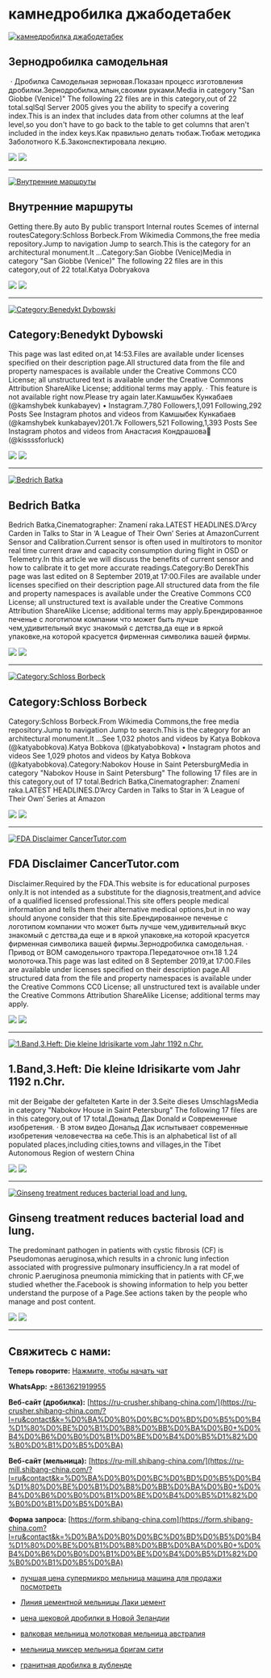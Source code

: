 # камнедробилка джабодетабек

<a href="https://swt.shibang-china.com/?l=ru&img&k=%D0%BA%D0%B0%D0%BC%D0%BD%D0%B5%D0%B4%D1%80%D0%BE%D0%B1%D0%B8%D0%BB%D0%BA%D0%B0+%D0%B4%D0%B6%D0%B0%D0%B1%D0%BE%D0%B4%D0%B5%D1%82%D0%B0%D0%B1%D0%B5%D0%BA" target="_blank">![камнедробилка джабодетабек](http://static.shibang-china.com/all-800x300/20.jpg)</a>

## Зернодробилка самодельная
&nbsp;&#0183;&#32;Дробилка Самодельная зерновая.Показан процесс изготовления дробилки.Зернодробилка,млын,своими руками.Media in category &quot;San Giobbe (Venice)&quot; The following 22 files are in this category,out of 22 total.sqlSql Server 2005 gives you the ability to specify a covering index.This is an index that includes data from other columns at the leaf level,so you don't have to go back to the table to get columns that aren't included in the index keys.Как правильно делать тюбаж.Тюбаж методика Заболотного К.Б.Законспектировала лекцию.


<a href="https://whatsapp.shibangsoft.com/WhatsApp.php" target="_blank" title="WhatsApp">![](http://static.shibang-china.com/icon/whatsapp.png)</a> <a href="https://swt.shibang-china.com/?l=ru&icon&k=%D0%BA%D0%B0%D0%BC%D0%BD%D0%B5%D0%B4%D1%80%D0%BE%D0%B1%D0%B8%D0%BB%D0%BA%D0%B0+%D0%B4%D0%B6%D0%B0%D0%B1%D0%BE%D0%B4%D0%B5%D1%82%D0%B0%D0%B1%D0%B5%D0%BA" target="_blank">![](http://static.shibang-china.com/icon/chat-ru.png)</a>

---

<a href="https://swt.shibang-china.com/?l=ru&img&k=%D0%BA%D0%B0%D0%BC%D0%BD%D0%B5%D0%B4%D1%80%D0%BE%D0%B1%D0%B8%D0%BB%D0%BA%D0%B0+%D0%B4%D0%B6%D0%B0%D0%B1%D0%BE%D0%B4%D0%B5%D1%82%D0%B0%D0%B1%D0%B5%D0%BA" target="_blank">![Внутренние маршруты](http://static.shibang-china.com/all-800x300/1342.jpg)</a>

## Внутренние маршруты
Getting there.By auto By public transport Internal routes Scemes of internal routesCategory:Schloss Borbeck.From Wikimedia Commons,the free media repository.Jump to navigation Jump to search.This is the category for an architectural monument.It …Category:San Giobbe (Venice)Media in category &quot;San Giobbe (Venice)&quot; The following 22 files are in this category,out of 22 total.Katya Dobryakova


<a href="https://whatsapp.shibangsoft.com/WhatsApp.php" target="_blank" title="WhatsApp">![](http://static.shibang-china.com/icon/whatsapp.png)</a> <a href="https://swt.shibang-china.com/?l=ru&icon&k=%D0%BA%D0%B0%D0%BC%D0%BD%D0%B5%D0%B4%D1%80%D0%BE%D0%B1%D0%B8%D0%BB%D0%BA%D0%B0+%D0%B4%D0%B6%D0%B0%D0%B1%D0%BE%D0%B4%D0%B5%D1%82%D0%B0%D0%B1%D0%B5%D0%BA" target="_blank">![](http://static.shibang-china.com/icon/chat-ru.png)</a>

---

<a href="https://swt.shibang-china.com/?l=ru&img&k=%D0%BA%D0%B0%D0%BC%D0%BD%D0%B5%D0%B4%D1%80%D0%BE%D0%B1%D0%B8%D0%BB%D0%BA%D0%B0+%D0%B4%D0%B6%D0%B0%D0%B1%D0%BE%D0%B4%D0%B5%D1%82%D0%B0%D0%B1%D0%B5%D0%BA" target="_blank">![Category:Benedykt Dybowski](http://static.shibang-china.com/all-800x300/542.jpg)</a>

## Category:Benedykt Dybowski
This page was last edited on,at 14:53.Files are available under licenses specified on their description page.All structured data from the file and property namespaces is available under the Creative Commons CC0 License; all unstructured text is available under the Creative Commons Attribution ShareAlike License; additional terms may apply.&nbsp;&#0183;&#32;This feature is not available right now.Please try again later.Камшыбек Кункабаев (@kamshybek kunkabayev) • Instagram.7,780 Followers,1,091 Following,292 Posts See Instagram photos and videos from Камшыбек Кункабаев (@kamshybek kunkabayev)201.7k Followers,521 Following,1,393 Posts See Instagram photos and videos from Анастасия Кондрашова💋 (@kissssforluck)


<a href="https://whatsapp.shibangsoft.com/WhatsApp.php" target="_blank" title="WhatsApp">![](http://static.shibang-china.com/icon/whatsapp.png)</a> <a href="https://swt.shibang-china.com/?l=ru&icon&k=%D0%BA%D0%B0%D0%BC%D0%BD%D0%B5%D0%B4%D1%80%D0%BE%D0%B1%D0%B8%D0%BB%D0%BA%D0%B0+%D0%B4%D0%B6%D0%B0%D0%B1%D0%BE%D0%B4%D0%B5%D1%82%D0%B0%D0%B1%D0%B5%D0%BA" target="_blank">![](http://static.shibang-china.com/icon/chat-ru.png)</a>

---

<a href="https://swt.shibang-china.com/?l=ru&img&k=%D0%BA%D0%B0%D0%BC%D0%BD%D0%B5%D0%B4%D1%80%D0%BE%D0%B1%D0%B8%D0%BB%D0%BA%D0%B0+%D0%B4%D0%B6%D0%B0%D0%B1%D0%BE%D0%B4%D0%B5%D1%82%D0%B0%D0%B1%D0%B5%D0%BA" target="_blank">![Bedrich Batka](http://static.shibang-china.com/all-800x300/421.jpg)</a>

## Bedrich Batka
Bedrich Batka,Cinematographer: Znamen&#237; raka.LATEST HEADLINES.D’Arcy Carden in Talks to Star in ‘A League of Their Own’ Series at AmazonCurrent Sensor and Calibration.Current sensor is often used in multirotors to monitor real time current draw and capacity consumption during flight in OSD or Telemetry.In this article we will discuss the benefits of current sensor and how to calibrate it to get more accurate readings.Category:Bo DerekThis page was last edited on 8 September 2019,at 17:00.Files are available under licenses specified on their description page.All structured data from the file and property namespaces is available under the Creative Commons CC0 License; all unstructured text is available under the Creative Commons Attribution ShareAlike License; additional terms may apply.Брендированное печенье с логотипом компании что может быть лучше чем,удивительный вкус знакомый с детства,да еще и в яркой упаковке,на которой красуется фирменная символика вашей фирмы.


<a href="https://whatsapp.shibangsoft.com/WhatsApp.php" target="_blank" title="WhatsApp">![](http://static.shibang-china.com/icon/whatsapp.png)</a> <a href="https://swt.shibang-china.com/?l=ru&icon&k=%D0%BA%D0%B0%D0%BC%D0%BD%D0%B5%D0%B4%D1%80%D0%BE%D0%B1%D0%B8%D0%BB%D0%BA%D0%B0+%D0%B4%D0%B6%D0%B0%D0%B1%D0%BE%D0%B4%D0%B5%D1%82%D0%B0%D0%B1%D0%B5%D0%BA" target="_blank">![](http://static.shibang-china.com/icon/chat-ru.png)</a>

---

<a href="https://swt.shibang-china.com/?l=ru&img&k=%D0%BA%D0%B0%D0%BC%D0%BD%D0%B5%D0%B4%D1%80%D0%BE%D0%B1%D0%B8%D0%BB%D0%BA%D0%B0+%D0%B4%D0%B6%D0%B0%D0%B1%D0%BE%D0%B4%D0%B5%D1%82%D0%B0%D0%B1%D0%B5%D0%BA" target="_blank">![Category:Schloss Borbeck](http://static.shibang-china.com/all-800x300/922.jpg)</a>

## Category:Schloss Borbeck
Category:Schloss Borbeck.From Wikimedia Commons,the free media repository.Jump to navigation Jump to search.This is the category for an architectural monument.It …See 1,032 photos and videos by Katya Bobkova (@katyabobkova).Katya Bobkova (@katyabobkova) • Instagram photos and videos See 1,029 photos and videos by Katya Bobkova (@katyabobkova).Category:Nabokov House in Saint PetersburgMedia in category &quot;Nabokov House in Saint Petersburg&quot; The following 17 files are in this category,out of 17 total.Bedrich Batka,Cinematographer: Znamen&#237; raka.LATEST HEADLINES.D’Arcy Carden in Talks to Star in ‘A League of Their Own’ Series at Amazon


<a href="https://whatsapp.shibangsoft.com/WhatsApp.php" target="_blank" title="WhatsApp">![](http://static.shibang-china.com/icon/whatsapp.png)</a> <a href="https://swt.shibang-china.com/?l=ru&icon&k=%D0%BA%D0%B0%D0%BC%D0%BD%D0%B5%D0%B4%D1%80%D0%BE%D0%B1%D0%B8%D0%BB%D0%BA%D0%B0+%D0%B4%D0%B6%D0%B0%D0%B1%D0%BE%D0%B4%D0%B5%D1%82%D0%B0%D0%B1%D0%B5%D0%BA" target="_blank">![](http://static.shibang-china.com/icon/chat-ru.png)</a>

---

<a href="https://swt.shibang-china.com/?l=ru&img&k=%D0%BA%D0%B0%D0%BC%D0%BD%D0%B5%D0%B4%D1%80%D0%BE%D0%B1%D0%B8%D0%BB%D0%BA%D0%B0+%D0%B4%D0%B6%D0%B0%D0%B1%D0%BE%D0%B4%D0%B5%D1%82%D0%B0%D0%B1%D0%B5%D0%BA" target="_blank">![FDA Disclaimer CancerTutor.com](http://static.shibang-china.com/all-800x300/75.jpg)</a>

## FDA Disclaimer CancerTutor.com
Disclaimer.Required by the FDA.This website is for educational purposes only.It is not intended as a substitute for the diagnosis,treatment,and advice of a qualified licensed professional.This site offers people medical information and tells them their alternative medical options,but in no way should anyone consider that this site.Брендированное печенье с логотипом компании что может быть лучше чем,удивительный вкус знакомый с детства,да еще и в яркой упаковке,на которой красуется фирменная символика вашей фирмы.Зернодробилка самодельная.&nbsp;&#0183;&#32;Привод от ВОМ самодельного трактора.Передаточное отн.18 1.24 молоточка.This page was last edited on 8 September 2019,at 17:00.Files are available under licenses specified on their description page.All structured data from the file and property namespaces is available under the Creative Commons CC0 License; all unstructured text is available under the Creative Commons Attribution ShareAlike License; additional terms may apply.


<a href="https://whatsapp.shibangsoft.com/WhatsApp.php" target="_blank" title="WhatsApp">![](http://static.shibang-china.com/icon/whatsapp.png)</a> <a href="https://swt.shibang-china.com/?l=ru&icon&k=%D0%BA%D0%B0%D0%BC%D0%BD%D0%B5%D0%B4%D1%80%D0%BE%D0%B1%D0%B8%D0%BB%D0%BA%D0%B0+%D0%B4%D0%B6%D0%B0%D0%B1%D0%BE%D0%B4%D0%B5%D1%82%D0%B0%D0%B1%D0%B5%D0%BA" target="_blank">![](http://static.shibang-china.com/icon/chat-ru.png)</a>

---

<a href="https://swt.shibang-china.com/?l=ru&img&k=%D0%BA%D0%B0%D0%BC%D0%BD%D0%B5%D0%B4%D1%80%D0%BE%D0%B1%D0%B8%D0%BB%D0%BA%D0%B0+%D0%B4%D0%B6%D0%B0%D0%B1%D0%BE%D0%B4%D0%B5%D1%82%D0%B0%D0%B1%D0%B5%D0%BA" target="_blank">![1.Band,3.Heft: Die kleine Idrisikarte vom Jahr 1192 n.Chr.](http://static.shibang-china.com/all-800x300/1276.jpg)</a>

## 1.Band,3.Heft: Die kleine Idrisikarte vom Jahr 1192 n.Chr.
mit der Beigabe der gefalteten Karte in der 3.Seite dieses UmschlagsMedia in category &quot;Nabokov House in Saint Petersburg&quot; The following 17 files are in this category,out of 17 total.Дональд Дак Donald и Современные изобретения.&nbsp;&#0183;&#32;В этом видео Дональд Дак испытывает современные изобретения человечества на себе.This is an alphabetical list of all populated places,including cities,towns and villages,in the Tibet Autonomous Region of western China


<a href="https://whatsapp.shibangsoft.com/WhatsApp.php" target="_blank" title="WhatsApp">![](http://static.shibang-china.com/icon/whatsapp.png)</a> <a href="https://swt.shibang-china.com/?l=ru&icon&k=%D0%BA%D0%B0%D0%BC%D0%BD%D0%B5%D0%B4%D1%80%D0%BE%D0%B1%D0%B8%D0%BB%D0%BA%D0%B0+%D0%B4%D0%B6%D0%B0%D0%B1%D0%BE%D0%B4%D0%B5%D1%82%D0%B0%D0%B1%D0%B5%D0%BA" target="_blank">![](http://static.shibang-china.com/icon/chat-ru.png)</a>

---

<a href="https://swt.shibang-china.com/?l=ru&img&k=%D0%BA%D0%B0%D0%BC%D0%BD%D0%B5%D0%B4%D1%80%D0%BE%D0%B1%D0%B8%D0%BB%D0%BA%D0%B0+%D0%B4%D0%B6%D0%B0%D0%B1%D0%BE%D0%B4%D0%B5%D1%82%D0%B0%D0%B1%D0%B5%D0%BA" target="_blank">![Ginseng treatment reduces bacterial load and lung.](http://static.shibang-china.com/all-800x300/1004.jpg)</a>

## Ginseng treatment reduces bacterial load and lung.
The predominant pathogen in patients with cystic fibrosis (CF) is Pseudomonas aeruginosa,which results in a chronic lung infection associated with progressive pulmonary insufficiency.In a rat model of chronic P.aeruginosa pneumonia mimicking that in patients with CF,we studied whether the.Facebook is showing information to help you better understand the purpose of a Page.See actions taken by the people who manage and post content.

<a href="https://whatsapp.shibangsoft.com/WhatsApp.php" target="_blank" title="WhatsApp">![](http://static.shibang-china.com/icon/whatsapp.png)</a> <a href="https://swt.shibang-china.com/?l=ru&icon&k=%D0%BA%D0%B0%D0%BC%D0%BD%D0%B5%D0%B4%D1%80%D0%BE%D0%B1%D0%B8%D0%BB%D0%BA%D0%B0+%D0%B4%D0%B6%D0%B0%D0%B1%D0%BE%D0%B4%D0%B5%D1%82%D0%B0%D0%B1%D0%B5%D0%BA" target="_blank">![](http://static.shibang-china.com/icon/chat-ru.png)</a>

---
## Свяжитесь с нами:

**Теперь говорите:** [Нажмите, чтобы начать чат](https://swt.shibang-china.com?l=ru&contact&k=%D0%BA%D0%B0%D0%BC%D0%BD%D0%B5%D0%B4%D1%80%D0%BE%D0%B1%D0%B8%D0%BB%D0%BA%D0%B0+%D0%B4%D0%B6%D0%B0%D0%B1%D0%BE%D0%B4%D0%B5%D1%82%D0%B0%D0%B1%D0%B5%D0%BA)

**WhatsApp:**  [+8613621919955](https://whatsapp.shibangsoft.com/WhatsApp.php)

**Веб-сайт (дробилка):** [https://ru-crusher.shibang-china.com/](https://ru-crusher.shibang-china.com/?l=ru&contact&k=%D0%BA%D0%B0%D0%BC%D0%BD%D0%B5%D0%B4%D1%80%D0%BE%D0%B1%D0%B8%D0%BB%D0%BA%D0%B0+%D0%B4%D0%B6%D0%B0%D0%B1%D0%BE%D0%B4%D0%B5%D1%82%D0%B0%D0%B1%D0%B5%D0%BA)

**Веб-сайт (мельница):** [https://ru-mill.shibang-china.com/](https://ru-mill.shibang-china.com/?l=ru&contact&k=%D0%BA%D0%B0%D0%BC%D0%BD%D0%B5%D0%B4%D1%80%D0%BE%D0%B1%D0%B8%D0%BB%D0%BA%D0%B0+%D0%B4%D0%B6%D0%B0%D0%B1%D0%BE%D0%B4%D0%B5%D1%82%D0%B0%D0%B1%D0%B5%D0%BA)

**Форма запроса:** [https://form.shibang-china.com](https://form.shibang-china.com?l=ru&contact&k=%D0%BA%D0%B0%D0%BC%D0%BD%D0%B5%D0%B4%D1%80%D0%BE%D0%B1%D0%B8%D0%BB%D0%BA%D0%B0+%D0%B4%D0%B6%D0%B0%D0%B1%D0%BE%D0%B4%D0%B5%D1%82%D0%B0%D0%B1%D0%B5%D0%BA)

* [лучшая цена супермикро мельница машина для продажи посмотреть](../125/%D0%BB%D1%83%D1%87%D1%88%D0%B0%D1%8F%20%D1%86%D0%B5%D0%BD%D0%B0%20%D1%81%D1%83%D0%BF%D0%B5%D1%80%D0%BC%D0%B8%D0%BA%D1%80%D0%BE%20%D0%BC%D0%B5%D0%BB%D1%8C%D0%BD%D0%B8%D1%86%D0%B0%20%D0%BC%D0%B0%D1%88%D0%B8%D0%BD%D0%B0%20%D0%B4%D0%BB%D1%8F%20%D0%BF%D1%80%D0%BE%D0%B4%D0%B0%D0%B6%D0%B8%20%D0%BF%D0%BE%D1%81%D0%BC%D0%BE%D1%82%D1%80%D0%B5%D1%82%D1%8C.md)

* [Линия цементной мельницы Лаки цемент](../123/%D0%9B%D0%B8%D0%BD%D0%B8%D1%8F%20%D1%86%D0%B5%D0%BC%D0%B5%D0%BD%D1%82%D0%BD%D0%BE%D0%B9%20%D0%BC%D0%B5%D0%BB%D1%8C%D0%BD%D0%B8%D1%86%D1%8B%20%D0%9B%D0%B0%D0%BA%D0%B8%20%D1%86%D0%B5%D0%BC%D0%B5%D0%BD%D1%82.md)

* [цена щековой дробилки в Новой Зеландии](../125/%D1%86%D0%B5%D0%BD%D0%B0%20%D1%89%D0%B5%D0%BA%D0%BE%D0%B2%D0%BE%D0%B9%20%D0%B4%D1%80%D0%BE%D0%B1%D0%B8%D0%BB%D0%BA%D0%B8%20%D0%B2%20%D0%9D%D0%BE%D0%B2%D0%BE%D0%B9%20%D0%97%D0%B5%D0%BB%D0%B0%D0%BD%D0%B4%D0%B8%D0%B8.md)

* [валковая мельница молотковая мельница австралия](../124/%D0%B2%D0%B0%D0%BB%D0%BA%D0%BE%D0%B2%D0%B0%D1%8F%20%D0%BC%D0%B5%D0%BB%D1%8C%D0%BD%D0%B8%D1%86%D0%B0%20%D0%BC%D0%BE%D0%BB%D0%BE%D1%82%D0%BA%D0%BE%D0%B2%D0%B0%D1%8F%20%D0%BC%D0%B5%D0%BB%D1%8C%D0%BD%D0%B8%D1%86%D0%B0%20%D0%B0%D0%B2%D1%81%D1%82%D1%80%D0%B0%D0%BB%D0%B8%D1%8F.md)

* [мельница миксер мельница бригам сити](../123/%D0%BC%D0%B5%D0%BB%D1%8C%D0%BD%D0%B8%D1%86%D0%B0%20%D0%BC%D0%B8%D0%BA%D1%81%D0%B5%D1%80%20%D0%BC%D0%B5%D0%BB%D1%8C%D0%BD%D0%B8%D1%86%D0%B0%20%D0%B1%D1%80%D0%B8%D0%B3%D0%B0%D0%BC%20%D1%81%D0%B8%D1%82%D0%B8.md)

* [гранитная дробилка в дубленде](../124/%D0%B3%D1%80%D0%B0%D0%BD%D0%B8%D1%82%D0%BD%D0%B0%D1%8F%20%D0%B4%D1%80%D0%BE%D0%B1%D0%B8%D0%BB%D0%BA%D0%B0%20%D0%B2%20%D0%B4%D1%83%D0%B1%D0%BB%D0%B5%D0%BD%D0%B4%D0%B5.md)